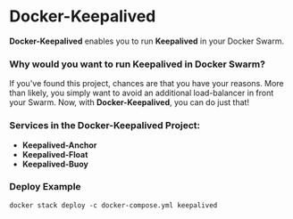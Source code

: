
# Docker-Keepalived

**Docker-Keepalived** enables you to run **Keepalived** in your Docker Swarm.

### Why would you want to run Keepalived in Docker Swarm?
If you've found this project, chances are that you have your reasons. More than likely, you simply want to avoid an additional load-balancer in front your Swarm. Now, with **Docker-Keepalived**, you can do just that!

### Services in the **Docker-Keepalived** Project:
* **Keepalived-Anchor**
* **Keepalived-Float**
* **Keepalived-Buoy**


### Deploy Example

```
docker stack deploy -c docker-compose.yml keepalived
```
